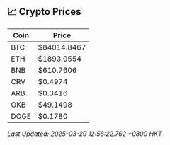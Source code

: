## 📈 Crypto Prices

| Coin | Price |
| ---- | ----- |
| BTC | $84014.8467 |
| ETH | $1893.0554 |
| BNB | $610.7606 |
| CRV | $0.4974 |
| ARB | $0.3416 |
| OKB | $49.1498 |
| DOGE | $0.1780 |

_Last Updated: 2025-03-29 12:58:22.762 +0800 HKT_